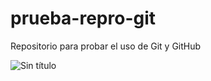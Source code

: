 # prueba-repro-git
Repositorio para probar el uso de Git y GitHub

![Sin título](https://github.com/user-attachments/assets/46dc1ea6-595e-4575-a2ba-b29710090959)

